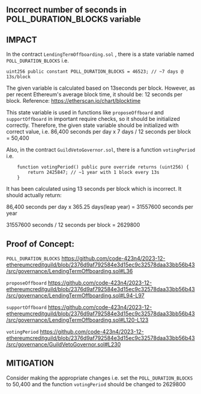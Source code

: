 ## Incorrect number of seconds in POLL_DURATION_BLOCKS variable 


## IMPACT
In the contract `LendingTermOffboarding.sol` , there is a state variable named `POLL_DURATION_BLOCKS` i.e. 

```
uint256 public constant POLL_DURATION_BLOCKS = 46523; // ~7 days @ 13s/block

```
The given variable is calculated based on 13seconds per block. However, as per recent Ethereum's average block time, it should be: 12 seconds per block. 
Reference: https://etherscan.io/chart/blocktime

This state variable is used in functions like `proposeOffboard` and `supportOffboard` 
in important require checks, so it should be initialized correctly. 
Therefore, the given state variable should be initialized with correct value, i.e. 
86,400 seconds per day x 7 days / 12 seconds per block = 50,400 


Also, in the contract `GuildVetoGovernor.sol`, there is a function `votingPeriod` i.e. 

```
    function votingPeriod() public pure override returns (uint256) {
        return 2425847; // ~1 year with 1 block every 13s
    }
```

It has been calculated using 13 seconds per block which is incorrect. 
It should actually return: 

86,400 seconds per day x 365.25 days(leap year) = 31557600 seconds per year 

31557600 seconds / 12 seconds per block = 2629800


## Proof of Concept: 
`POLL_DURATION_BLOCKS`
https://github.com/code-423n4/2023-12-ethereumcreditguild/blob/2376d9af792584e3d15ec9c32578daa33bb56b43/src/governance/LendingTermOffboarding.sol#L36


`proposeOffboard` 
https://github.com/code-423n4/2023-12-ethereumcreditguild/blob/2376d9af792584e3d15ec9c32578daa33bb56b43/src/governance/LendingTermOffboarding.sol#L94-L97

`supportOffboard`
https://github.com/code-423n4/2023-12-ethereumcreditguild/blob/2376d9af792584e3d15ec9c32578daa33bb56b43/src/governance/LendingTermOffboarding.sol#L120-L123

`votingPeriod`
https://github.com/code-423n4/2023-12-ethereumcreditguild/blob/2376d9af792584e3d15ec9c32578daa33bb56b43/src/governance/GuildVetoGovernor.sol#L230


## MITIGATION
Consider making the appropriate changes i.e. set the `POLL_DURATION_BLOCKS` to 50,400 and the function `votingPeriod` should be changed to 2629800
